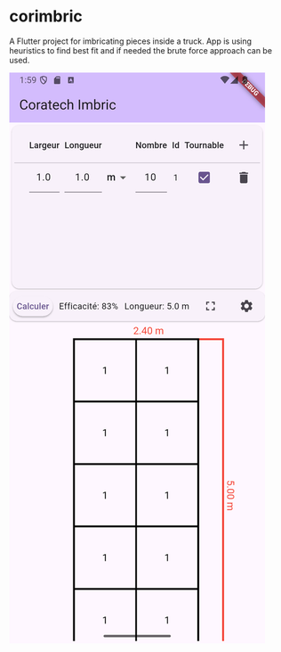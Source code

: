# corimbric

A Flutter project for imbricating pieces inside a truck. App is using heuristics to find best fit and if needed the brute force approach can be used.

![Alt text](/screenshot.png)
